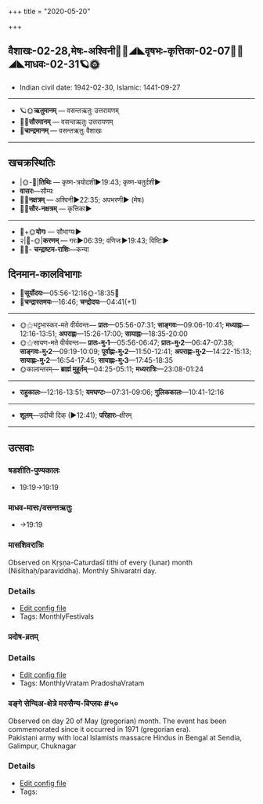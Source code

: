 +++
title = "2020-05-20"

+++
## वैशाखः-02-28,मेषः-अश्विनी🌛🌌◢◣वृषभः-कृत्तिका-02-07🌌🌞◢◣माधवः-02-31🪐🌞
- Indian civil date: 1942-02-30, Islamic: 1441-09-27
___________________
- 🪐🌞**ऋतुमानम्** — वसन्तऋतुः उत्तरायणम्
- 🌌🌞**सौरमानम्** — वसन्तऋतुः उत्तरायणम्
- 🌛**चान्द्रमानम्** — वसन्तऋतुः वैशाखः
___________________


## खचक्रस्थितिः
- |🌞-🌛|**तिथिः** — कृष्ण-त्रयोदशी►19:43; कृष्ण-चतुर्दशी►  
- **वासरः**—सौम्यः  
- 🌌🌛**नक्षत्रम्** — अश्विनी►22:35; अपभरणी► (मेषः)  
- 🌌🌞**सौर-नक्षत्रम्** — कृत्तिका►  
___________________
- 🌛+🌞**योगः** — सौभाग्यः►  
- २|🌛-🌞|**करणम्** — गरः►06:39; वणिजः►19:43; विष्टिः►  
- 🌌🌛- **चन्द्राष्टम-राशिः**—कन्या  


## दिनमान-कालविभागाः
- 🌅**सूर्योदयः**—05:56-12:16🌞️-18:35🌇  
- 🌛**चन्द्रास्तमयः**—16:46; **चन्द्रोदयः**—04:41(+1)  
___________________
- 🌞⚝भट्टभास्कर-मते वीर्यवन्तः— **प्रातः**—05:56-07:31; **साङ्गवः**—09:06-10:41; **मध्याह्नः**—12:16-13:51; **अपराह्णः**—15:26-17:00; **सायाह्नः**—18:35-20:00  
- 🌞⚝सायण-मते वीर्यवन्तः— **प्रातः-मु॰1**—05:56-06:47; **प्रातः-मु॰2**—06:47-07:38; **साङ्गवः-मु॰2**—09:19-10:09; **पूर्वाह्णः-मु॰2**—11:50-12:41; **अपराह्णः-मु॰2**—14:22-15:13; **सायाह्णः-मु॰2**—16:54-17:45; **सायाह्णः-मु॰3**—17:45-18:35  
- 🌞कालान्तरम्— **ब्राह्मं मुहूर्तम्**—04:25-05:11; **मध्यरात्रिः**—23:08-01:24  
___________________
- **राहुकालः**—12:16-13:51; **यमघण्टः**—07:31-09:06; **गुलिककालः**—10:41-12:16  
___________________
- **शूलम्**—उदीची दिक् (►12:41); **परिहारः**–क्षीरम्  
___________________

## उत्सवाः
### षडशीति-पुण्यकालः
- 19:19→19:19
### माधव-मासः/वसन्तऋतुः
- →19:19
### मासशिवरात्रिः

Observed on Kṛṣṇa-Caturdaśī tithi of every (lunar) month (Niśīthaḥ/paraviddha). Monthly Shivaratri day.

### Details
- [Edit config file](https://github.com/jyotisham/adyatithi/tree/master/devatA/shaiva/lunar_month/tithi/00/29/mAsazivarAtriH.toml)
- Tags: MonthlyFestivals


### प्रदोष-व्रतम्



### Details
- [Edit config file](https://github.com/jyotisham/adyatithi/tree/master/time_focus/monthly/pradoSha/description_only/pradOSa-vratam.toml)
- Tags: MonthlyVratam PradoshaVratam


### वङ्गे सेन्दिअ-क्षेत्रे मरुसैन्य-विप्लवः #५०

Observed on day 20 of May (gregorian) month. The event has been commemorated since it occurred in 1971 (gregorian era).  
Pakistani army with local Islamists massacre Hindus in Bengal at Sendia, Galimpur, Chuknagar

### Details
- [Edit config file](https://github.com/jyotisham/adyatithi/tree/master/mahApuruSha/xatra-later/gregorian/day/05/20/vange_sendia-kShetre_marusainya-viplavaH.toml)
- Tags: 


